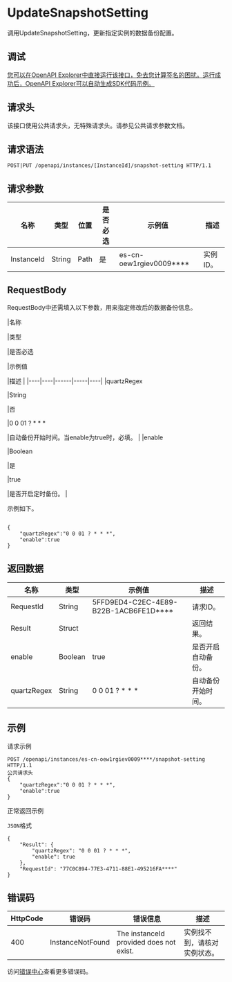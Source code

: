 # UpdateSnapshotSetting

调用UpdateSnapshotSetting，更新指定实例的数据备份配置。

## 调试

[您可以在OpenAPI Explorer中直接运行该接口，免去您计算签名的困扰。运行成功后，OpenAPI Explorer可以自动生成SDK代码示例。](https://api.aliyun.com/#product=elasticsearch&api=UpdateSnapshotSetting&type=ROA&version=2017-06-13)

## 请求头

该接口使用公共请求头，无特殊请求头。请参见公共请求参数文档。

## 请求语法

```
POST|PUT /openapi/instances/[InstanceId]/snapshot-setting HTTP/1.1
```

## 请求参数

|名称|类型|位置|是否必选|示例值|描述|
|--|--|--|----|---|--|
|InstanceId|String|Path|是|es-cn-oew1rgiev0009\*\*\*\*|实例ID。 |

## RequestBody

RequestBody中还需填入以下参数，用来指定修改后的数据备份信息。

|名称

|类型

|是否必选

|示例值

|描述 |
|----|----|------|-----|----|
|quartzRegex

|String

|否

|0 0 01 ? \* \* \*

|自动备份开始时间。当enable为true时，必填。 |
|enable

|Boolean

|是

|true

|是否开启定时备份。 |

示例如下。

```

{
    "quartzRegex":"0 0 01 ? * * *",
    "enable":true
}

```

## 返回数据

|名称|类型|示例值|描述|
|--|--|---|--|
|RequestId|String|5FFD9ED4-C2EC-4E89-B22B-1ACB6FE1D\*\*\*\*|请求ID。 |
|Result|Struct| |返回结果。 |
|enable|Boolean|true|是否开启自动备份。 |
|quartzRegex|String|0 0 01 ? \* \* \*|自动备份开始时间。 |

## 示例

请求示例

```
POST /openapi/instances/es-cn-oew1rgiev0009****/snapshot-setting HTTP/1.1
公共请求头
{
    "quartzRegex":"0 0 01 ? * * *",
    "enable":true
}
```

正常返回示例

`JSON`格式

```
{
	"Result": {
		"quartzRegex": "0 0 01 ? * * *",
		"enable": true
	},
	"RequestId": "77C0C894-77E3-4711-88E1-495216FA****"
}
```

## 错误码

|HttpCode|错误码|错误信息|描述|
|--------|---|----|--|
|400|InstanceNotFound|The instanceId provided does not exist.|实例找不到，请核对实例状态。|

访问[错误中心](https://error-center.aliyun.com/status/product/elasticsearch)查看更多错误码。

